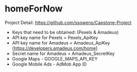 # homeForNow

Project Detail: https://github.com/ssowens/Capstone-Project

- Keys that need to be obtained: (Pexels & Amadeus)    
- API key name for Pexels = Pexels_ApiKey  
- API key name for Amadeus = Amadeus_ApiKey [https://developers.amadeus.com/home]  
- Secret name for Amadeus = Amadeus_SecretKey  
- Google Maps - GOOGLE_MAPS_API_KEY
- Google Mobile Ads - AdMob App ID
